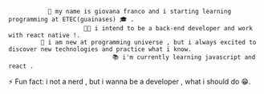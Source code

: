                    
               👀 my name is giovana franco and i starting learning programming at ETEC(guainases) 🎓 .
                         🎉✨ i intend to be a back-end developer and work with react native !.
             🤔 i am new at programming universe , but i always excited to discover new technologies and practice what i know. 
                                 📚 i'm currently learning javascript and react .
             
⚡ Fun fact: i not a nerd , but i wanna be a developer , what i should do 😁.

